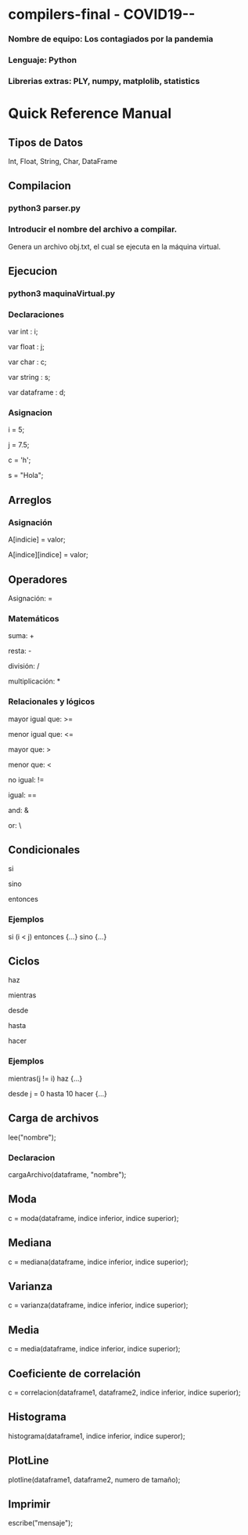 # compilers-final - COVID19--
<h3>Nombre de equipo: Los contagiados por la pandemia</h2>
<h3>Lenguaje: Python</h2>
<h3>Librerias extras: PLY, numpy, matplolib, statistics</h2>

# Quick Reference Manual
<h2>Tipos de Datos</h2>
<p>Int, Float, String, Char, DataFrame</p>

<h2>Compilacion</h2>
 <h3>python3 parser.py</h3>
 <h3> Introducir el nombre del archivo a compilar.</h3>
<p> Genera un archivo obj.txt, el cual se ejecuta en la máquina virtual.</p>
<h2>Ejecucion</h2>
 <h3>python3 maquinaVirtual.py</h3>

<h3>Declaraciones</h3>
<p>var int : i;</p>
<p>var float : j;</p>
<p>var char : c;</p>
<p>var string : s;</p>
<p>var dataframe : d;</p>

<h3>Asignacion</h3>
<p>i = 5;</p>
<p>j = 7.5;</p>
<p>c = 'h';</p>
<p>s = "Hola";</p>

<h2>Arreglos</h2>
<h3>Asignación</h3>
<p>A[indicie] = valor;</p>
<p>A[indice][indice] = valor;</p>

<h2>Operadores</h2>
<p>Asignación: =</p>

<h3>Matemáticos</h3>
<p>suma: +</p>
<p>resta: -</p>
<p>división: /</p>
<p>multiplicación: *</p>

<h3>Relacionales y lógicos</h3>
<p>mayor igual que: >= </p>
<p>menor igual que: <= </p>
<p>mayor que: > </p>
<p>menor que: < </p>
<p>no igual: != </p>
<p>igual: == </p>
<p>and: & </p>
<p>or: \ </p>

<h2>Condicionales</h2>
<p>si</p>
<p>sino</p>
<p>entonces</p>

<h3>Ejemplos</h3>
<p>si (i < j) entonces {...} sino {...}</p>

<h2>Ciclos</h2>
<p>haz</p>
<p>mientras</p>
<p>desde</p>
<p>hasta</p>
<p>hacer</p>

<h3>Ejemplos</h3>
<p>mientras(j != i) haz {...}</p>
<p>desde j = 0 hasta 10 hacer {...}</p>

<h2>Carga de archivos</h2>
<p>lee("nombre");</p>

<h3>Declaracion</h3>
<p>cargaArchivo(dataframe, "nombre");</p>

<h2>Moda</h2>
<p>c = moda(dataframe, indice inferior, indice superior);</p>

<h2>Mediana</h2>
<p>c = mediana(dataframe, indice inferior, indice superior);</p>

<h2>Varianza</h2>
<p>c = varianza(dataframe, indice inferior, indice superior);</p>

<h2>Media</h2>
<p>c = media(dataframe, indice inferior, indice superior);</p>

<h2>Coeficiente de correlación</h2>
<p>c = correlacion(dataframe1, dataframe2, indice inferior, indice superior);</p>

<h2>Histograma</h2>
<p>histograma(dataframe1, indice inferior, indice superor);</p>

<h2>PlotLine</h2>
<p>plotline(dataframe1, dataframe2, numero de tamaño);



<h2>Imprimir</h2>
<p>escribe("mensaje");</p>
